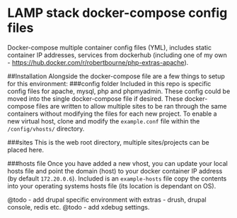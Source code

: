 # LAMP stack docker-compose config files
Docker-compose multiple container config files (YML), includes static container IP addresses, services from dockerhub (including one of my own - https://hub.docker.com/r/robertbourne/php-extras-apache).

##Installation
Alongside the docker-compose file are a few things to setup for this environment:
###config folder 
Included in this repo is specific config files for apache, mysql, php and phpmyadmin. These config could be moved into the single docker-compose file if desired.
These docker-compose files are written to allow multiple sites to be ran through the same containers without modifying the files for each new project. To enable a new virtual host, clone and modify the `example.conf` file within the `/config/vhosts/` directory. 

###sites
This is the web root directory, multiple sites/projects can be placed here.  

###hosts file
Once you have added a new vhost, you can update your local hosts file and point the domain (host) to your docker container IP address (by default `172.20.0.6`). Included is an `example-hosts` file copy the contents into your operating systems hosts file (its location is dependant on OS).


@todo - add drupal specific environment with extras - drush, drupal console, redis etc.
@todo - add xdebug settings. 
